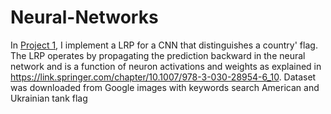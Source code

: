 # Neural-Networks

In [Project 1](https://github.com/Seymour22/Neural-Networks/blob/main/Project%201%20Layer-wise%20Relevance%20Propagation%20(LRP)%20algorithm%20for%20a%20CNN.ipynb), I implement a LRP for a CNN that distinguishes a country' flag. The LRP operates by propagating the prediction backward in the neural network and is a function of neuron activations and weights as explained in https://link.springer.com/chapter/10.1007/978-3-030-28954-6_10. Dataset was downloaded from Google images with keywords search American and Ukrainian tank flag
